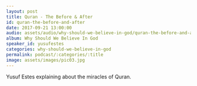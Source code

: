 ```yaml
---
layout: post
title: Quran - The Before & After
id: quran-the-before-and-after
date: 2017-09-21 13:00:00
audio: assets/audio/why-should-we-believe-in-god/quran-the-before-and-after.mp3
album: Why Should We Believe In God
speaker_id: yusufestes 
categories: why-should-we-believe-in-god
permalink: podcast/:categories/:title
image: assets/images/pic03.jpg
---
```


Yusuf Estes explaining about the miracles of Quran.
